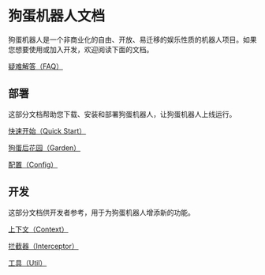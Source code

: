 # 狗蛋机器人文档

狗蛋机器人是一个非商业化的自由、开放、易迁移的娱乐性质的机器人项目。如果您想要使用或加入开发，欢迎阅读下面的文档。

[疑难解答（FAQ）](faq.md)

## 部署

这部分文档帮助您下载、安装和部署狗蛋机器人，让狗蛋机器人上线运行。

[快速开始（Quick Start）](quick-start.md)

[狗蛋后花园（Garden）](garden.md)

[配置（Config）](config.md)

## 开发

这部分文档供开发者参考，用于为狗蛋机器人增添新的功能。

[上下文（Context）](context.md)

[拦截器（Interceptor）](interceptor.md)

[工具（Util）](util.md)
